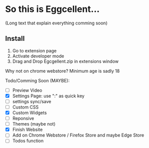 # So this is Eggcellent...

(Long text that explain everything comming soon)

## Install

1. Go to extension page
2. Activate developer mode
3. Drag and Drop Egcgellent.zip in extensions window

Why not on chrome webstore?
Minimum age is sadly 18

Todo/Comming Soon (MAYBE):
- [ ] Preview Video
- [x] Settings Page: use ":" as quick key
- [ ] settings sync/save
- [ ] Custom CSS
- [x] Custom Widgets
- [ ] Reponsive
- [ ] Themes (maybe not)
- [x] Finish Website
- [ ] Add on Chrome Webstore / Firefox Store and maybe Edge Store
- [ ] Todos function
